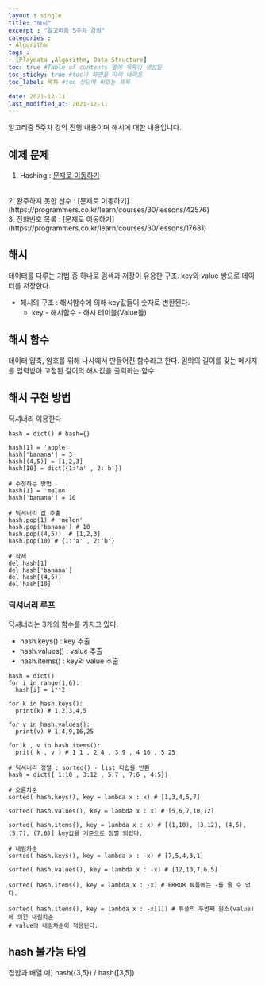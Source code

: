 ```yaml
---
layout : single
title: "해시"
excerpt : "알고리즘 5주차 강의"
categories :
- Algorithm
tags :
- [Playdata ,Algorithm, Data Structure]
toc: true #Table of contents 옆에 목록이 생성됨
toc_sticky: true #toc가 화면을 따라 내려옴
toc_label: 목차 #toc 상단에 써있는 제목

date: 2021-12-11
last_modified_at: 2021-12-11
---
```


알고리즘 5주차 강의 진행 내용이며 해시에 대한 내용입니다.

## 예제 문제

1. Hashing : [문제로 이동하기](https://www.acmicpc.net/problem/15829)
<br />
2. 완주하지 못한 선수 : [문제로 이동하기](https://programmers.co.kr/learn/courses/30/lessons/42576)
<br />
3. 전화번호 목록 : [문제로 이동하기](https://programmers.co.kr/learn/courses/30/lessons/17681)

## 해시
데이터를 다루는 기법 중 하나로 검색과 저장이 유용한 구조. key와 value 쌍으로 데이터를 저장한다.

- 해시의 구조 : 해시함수에 의해 key값들이 숫자로 변환된다.
  - key - 해시함수 - 해시 테이블(Value들)

## 해시 함수
데이터 압축, 암호를 위해 나사에서 만들어진 함수라고 한다.
임의의 길이를 갖는 메시지를 입력받아 고정된 길이의 해시값을 출력하는 함수

## 해시 구현 방법
딕셔너리 이용한다
```
hash = dict() # hash={}

hash[1] = 'apple'
hash['banana'] = 3
hash[(4,5)] = [1,2,3]
hash[10] = dict({1:'a' , 2:'b'})

# 수정하는 방법
hash[1] = 'melon'
hash['banana'] = 10

# 딕셔너리 값 추출
hash.pop(1) # 'melon'
hash.pop('banana') # 10
hash.pop((4,5))  # [1,2,3]
hash.pop(10) # {1:'a' , 2:'b'}

# 삭제
del hash[1]
del hash['banana']
del hash[(4,5)]
del hash[10]
```

### 딕셔너리 루프
딕셔너리는 3개의 함수를 가지고 있다.
- hash.keys() : key 추출
- hash.values() : value 추출
- hash.items() : key와 value 추출

```
hash = dict()
for i in range(1,6):
  hash[i] = i**2

for k in hash.keys():
  print(k) # 1,2,3,4,5

for v in hash.values():
  print(v) # 1,4,9,16,25

for k , v in hash.items():
  prit( k , v ) # 1 1 , 2 4 , 3 9 , 4 16 , 5 25

# 딕셔너리 정렬 : sorted() - list 타입을 반환
hash = dict({ 1:10 , 3:12 , 5:7 , 7:6 , 4:5})

# 오름차순
sorted( hash.keys(), key = lambda x : x) # [1,3,4,5,7]

sorted( hash.values(), key = lambda x : x) # [5,6,7,10,12]

sorted( hash.items(), key = lambda x : x) # [(1,10), (3,12), (4,5), (5,7), (7,6)] key값을 기준으로 정렬 되었다.

# 내림차순
sorted( hash.keys(), key = lambda x : -x) # [7,5,4,3,1]

sorted( hash.values(), key = lambda x : -x) # [12,10,7,6,5]

sorted( hash.items(), key = lambda x : -x) # ERROR 튜플에는 -를 줄 수 없다.

sorted( hash.items(), key = lambda x : -x[1]) # 튜플의 두번째 원소(value)에 의한 내림차순
# value의 내림차순이 적용된다.
```

## hash 불가능 타입
집합과 배열
예) hash({3,5}) / hash([3,5])
